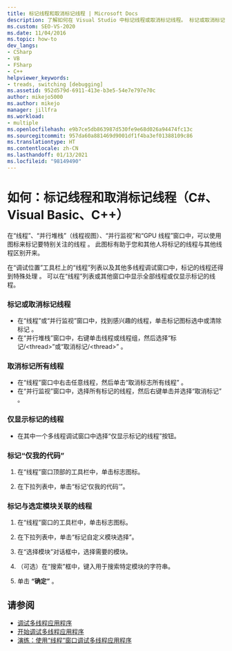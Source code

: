 ```yaml
---
title: 标记线程和取消标记线程 | Microsoft Docs
description: 了解如何在 Visual Studio 中标记线程或取消标记线程。 标记或取消标记单个线程、若干线程或所有线程。 仅标记你的代码或与模块关联的代码。
ms.custom: SEO-VS-2020
ms.date: 11/04/2016
ms.topic: how-to
dev_langs:
- CSharp
- VB
- FSharp
- C++
helpviewer_keywords:
- treads, switching [debugging]
ms.assetid: 952d579d-6911-413e-b3e5-54e7e797e70c
author: mikejo5000
ms.author: mikejo
manager: jillfra
ms.workload:
- multiple
ms.openlocfilehash: e9b7ce5db863987d530fe9e68d026a94474fc13c
ms.sourcegitcommit: 957da60a881469d9001df1f4ba3ef01388109c86
ms.translationtype: HT
ms.contentlocale: zh-CN
ms.lasthandoff: 01/13/2021
ms.locfileid: "98149490"
---
```

# <a name="how-to-flag-and-unflag-threads-c-visual-basic-c"></a>如何：标记线程和取消标记线程（C#、Visual Basic、C++）

在“线程”、“并行堆栈”（线程视图）、“并行监视”和“GPU 线程”窗口中，可以使用图标来标记要特别关注的线程   。 此图标有助于您和其他人将标记的线程与其他线程区别开来。

在“调试位置”工具栏上的“线程”列表以及其他多线程调试窗口中，标记的线程还得到特殊处理 。 可以在“线程”列表或其他窗口中显示全部线程或仅显示标记的线程。

### <a name="to-flag-or-unflag-a-thread"></a>标记或取消标记线程

- 在“线程”或“并行监视”窗口中，找到感兴趣的线程，单击标记图标选中或清除标记 。
- 在“并行堆栈”窗口中，右键单击线程或线程组，然后选择“标记/\<thread>”或“取消标记/\<thread>”  。

### <a name="to-unflag-all-threads"></a>取消标记所有线程

- 在“线程”窗口中右击任意线程，然后单击“取消标志所有线程” 。
- 在“并行监视”窗口中，选择所有标记的线程，然后右键单击并选择“取消标记” 。

### <a name="to-display-only-flagged-threads"></a>仅显示标记的线程

- 在其中一个多线程调试窗口中选择“仅显示标记的线程”按钮。

### <a name="to-flag-just-my-code"></a>标记“仅我的代码”

1. 在“线程”窗口顶部的工具栏中，单击标志图标。

2. 在下拉列表中，单击“标记‘仅我的代码’”。

### <a name="to-flag-threads-that-are-associated-with-selected-modules"></a>标记与选定模块关联的线程

1. 在“线程”窗口的工具栏中，单击标志图标。

2. 在下拉列表中，单击“标记自定义模块选择”。

3. 在“选择模块”对话框中，选择需要的模块。

4. （可选）在“搜索”框中，键入用于搜索特定模块的字符串。

5. 单击 **“确定”** 。

## <a name="see-also"></a>请参阅
- [调试多线程应用程序](../debugger/debug-multithreaded-applications-in-visual-studio.md)
- [开始调试多线程应用程序](../debugger/get-started-debugging-multithreaded-apps.md)
- [演练：使用“线程”窗口调试多线程应用程序](../debugger/how-to-use-the-threads-window.md)